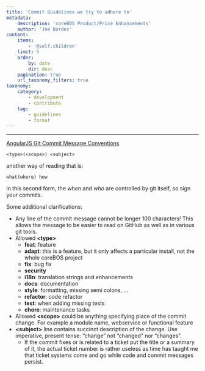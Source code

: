 ```yaml
---
title: 'Commit Guidelines we try to adhere to'
metadata:
    description: 'coreBOS Product/Price Enhancements'
    author: 'Joe Bordes'
content:
    items:
        - '@self.children'
    limit: 5
    order:
        by: date
        dir: desc
    pagination: true
    url_taxonomy_filters: true
taxonomy:
    category:
        - development
        - contribute
    tag:
        - guidelines
        - format
---
```

---


[AngularJS Git Commit Message
Conventions](https://docs.google.com/document/d/1QrDFcIiPjSLDn3EL15IJygNPiHORgU1_OOAqWjiDU5Y/mobilebasic?pli=1)

    <type>(<scope>) <subject>

another way of reading that is:

    what(where) how

in this second form, the *when* and *who* are controlled by git itself,
so sign your commits.

Some additional clarifications:

-   Any line of the commit message cannot be longer 100 characters! This
    allows the message to be easier to read on GitHub as well as in
    various git tools.
-   Allowed **&lt;type&gt;**
    -   **feat**: feature
    -   **adapt**: this is a feature, but it only affects a particular
        install, not the whole coreBOS project
    -   **fix**: bug fix
    -   **security**
    -   **i18n**: translation strings and enhancements
    -   **docs**: documentation
    -   **style**: formatting, missing semi colons, …
    -   **refactor**: code refactor
    -   **test**: when adding missing tests
    -   **chore**: maintenance tasks
-   Allowed **&lt;scope&gt;** could be anything specifying place of the
    commit change. For example a module name, webservice or functional
    feature
-   **&lt;subject&gt;** line contains succinct description of the
    change. Use imperative, present tense: “change” not “changed” nor
    “changes”.
    -   If the commit fixes or is related to a ticket put the title or a
        summary of it, the actual ticket number is rather useless as
        time has taught me that ticket systems come and go while code
        and commit messages persist.
